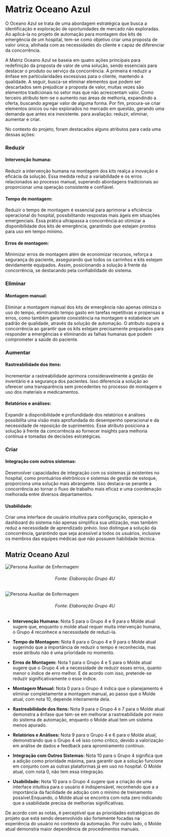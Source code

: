 # Matriz Oceano Azul
O Oceano Azul se trata de uma abordagem estratégica que busca a identificação e exploração de oportunidades de mercado não exploradas. Ao aplicá-la no projeto de automação para montagem dos kits de emergência de um hospital, tem-se como objetivo criar uma proposta de valor única, alinhada com as necessidades do cliente e capaz de diferenciar da concorrência.

A Matriz Oceano Azul se baseia em quatro ações principais para redefinição da proposta de valor de uma solução, sendo essenciais para destacar o produto ou serviço da concorrência. A primeira é reduzir a ênfase em particularidades excessivas para o cliente, mantendo a qualidade. A seguir, busca-se eliminar elementos que podem ser descartados sem prejudicar a proposta de valor, muitas vezes são elementos tradicionais no setor mas que não acrescentam valor. Como terceiro atributo tem-se o aumento nas áreas de melhoria, expandindo a oferta, buscando agregar valor de alguma forma. Por fim, procura-se criar elementos únicos ou não explorados no mercado em questão, gerando uma demanda que antes era inexistente. para avaliação: reduzir, eliminar, aumentar e criar. 

No contexto do projeto, foram destacados alguns atributos para cada uma dessas ações:

### Reduzir 
#### Intervenção humana:
Reduzir a intervenção humana na montagem dos kits realça a inovação e eficácia da solução. Essa medida reduz a variabilidade e os erros relacionados ao processo manual, superando abordagens tradicionais ao proporcionar uma operação consistente e confiável. 

#### Tempo de montagem: 
Reduzir o tempo de montagem é essencial para aprimorar a eficiência operacional do hospital, possibilitando respostas mais ágeis em situações emergenciais. Essa prática ultrapassa a concorrência ao otimizar a disponibilidade dos kits de emergência, garantindo que estejam prontos para uso em tempo mínimo.

#### Erros de montagem:
Minimizar erros de montagem além de economizar recursos, reforça a segurança do paciente, assegurando que todos os carrinhos e kits estejam devidamente equipados. Assim, posicionando a solução à frente da concorrência, se destacando pela confiabilidade do sistema.

### Eliminar
#### Montagem manual:
Eliminar a montagem manual dos kits de emergência não apenas otimiza o uso do tempo, eliminando tempo gasto em tarefas repetitivas e propensas a erros, como também garante consistência na montagem e estabelece um padrão de qualidade, através da solução de automação. O atributo supera a concorrência ao garantir que os kits estejam precisamente preparados para responder a emergências e eliminando as falhas humanas que podem comprometer a saúde do paciente. 

### Aumentar
#### Rastreabilidade dos itens:
Incrementar a rastreabilidade aprimora consideravelmente a gestão de inventário e a segurança dos pacientes. Isso diferencia a solução ao oferecer uma transparência sem precedentes no processo de montagem e uso dos materiais e medicamentos.

#### Relatórios e análises:
Expandir a disponibilidade e profundidade dos relatórios e análises possibilita uma visão mais aprofundada do desempenho operacional e da necessidade de reposição de suprimentos. Esse atributo posiciona a solução à frente da concorrência ao fornecer insights para melhoria contínua e tomadas de decisões estratégicas. 

### Criar
#### Integração com outros sistemas:
Desenvolver capacidades de integração com os sistemas já existentes no hospital, como prontuários eletrônicos e sistemas de gestão de estoque, proporciona uma solução mais abrangente. Isso destaca-se perante a concorrência ao tornar o fluxo de trabalho mais eficaz e uma coordenação melhorada entre diversos departamentos.

#### Usabilidade:
Criar uma interface de usuário intuitiva para configuração, operação e dashboard do sistema não apenas simplifica sua utilização, mas também reduz a necessidade de aprendizado prévio. Isso distingue a solução da concorrência, garantindo que seja acessível a todos os usuários, inclusive os membros das equipes médicas que não possuem habilidade técnica. 

## Matriz Oceano Azul 
![Persona Auxiliar de Enfermagem](/img/matriz-oceano.png)
<h6 align="center"> Fonte: Elaboração Grupo 4U </h6>

![Persona Auxiliar de Enfermagem](/img/grafico-oceano.png)
<h6 align="center"> Fonte: Elaboração Grupo 4U </h6>


- **Intervenção Humana:** Nota 5 para o Grupo 4 e 9 para o Molde atual sugere que, enquanto o molde atual requer muita intervenção humana, o Grupo 4 reconhece a necessidade de reduzi-la.
- **Tempo de Montagem:** Nota 8 para o Grupo 4 e 9 para o Molde atual sugerindo que a importância de reduzir o tempo é reconhecida, mas esse atributo não é uma prioridade no momento. 
- **Erros de Montagem:** Nota 1 para o Grupo 4 e 5 para o Molde atual sugere que o Grupo 4 vê a necessidade de reduzir esses erros, quanto menor o índice de erro melhor. E de acordo com isso, pretende-se reduzir significativamente o esse índice.

- **Montagem Manual:** Nota 0 para o Grupo 4 indica que o planejamento é  eliminar completamente a montagem manual, ao passo que o Molde atual, com nota 10, depende inteiramente dela.
- **Rastreabilidade dos Itens:** Nota 9 para o Grupo 4 e 7 para o Molde atual demonstra a ênfase que tem-se em melhorar a rastreabilidade por meio do sistema de automação, enquanto o Molde atual tem um sistema menos apurado.
- **Relatórios e Análises:** Nota 9 para o Grupo 4 e 6 para o Molde atual, demonstrando que o Grupo 4 vê isso como crítico, devido a valorização em análise de dados e feedback para apromiramento contínuo.

- **Integração com Outros Sistemas:** Nota 10 para o Grupo 4 significa que a adição como prioridade máxima, para garantir que a solução funcione em conjunto com as outras plataformas já em uso no hospital. O Molde atual, com nota 0, não tem essa integração.
- **Usabilidade:** Nota 10 para o Grupo 4 sugere que a criação de uma interface intuitiva para o usuário é indispensável, reconhendo que a a importância da facilidade de adoção com o mínimo de treinamento possível.Enquando, o Molde atual se encontra com nota zero indicando que a usabilidade precisa de melhorias significativas.

De acordo com as notas, é perceptível que as prioridades estratégicas do projeto que está sendo desenvolvido são fortemente focadas na experiência do usuário no contexto da automação. Por outro lado, o Molde atual demonstra maior dependência de procedimentos manuais.
